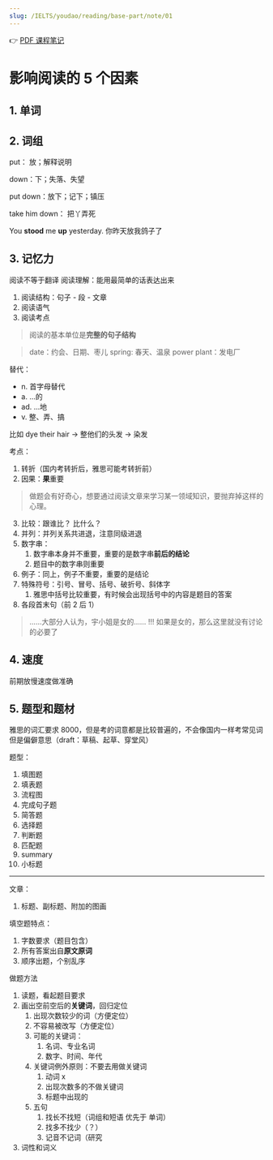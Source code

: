 ```yaml
---
slug: /IELTS/youdao/reading/base-part/note/01
---
```


👉 [PDF 课程笔记](./阅读基础1%20课程笔记.pdf)

# 影响阅读的 5 个因素

## 1. 单词

## 2. 词组

put： 放；解释说明

down：下；失落、失望

put down：放下；记下；镇压

take him down： 把丫弄死

You **stood** me **up** yesterday. 你昨天放我鸽子了

## 3. 记忆力

阅读不等于翻译
阅读理解：能用最简单的话表达出来



1. 阅读结构：句子 - 段 - 文章
2. 阅读语气
3. 阅读考点

> 阅读的基本单位是**完整的句子结构**

> date：约会、日期、枣儿
> spring: 春天、温泉
> power plant：发电厂

替代：
- n. 首字母替代
- a. ...的
- ad. ...地
- v. 整、弄、搞

比如 dye their hair -> 整他们的头发 -> 染发


考点：
1. 转折（国内考转折后，雅思可能考转折前）
2. 因果：**果**重要
> 做题会有好奇心，想要通过阅读文章来学习某一领域知识，要抛弃掉这样的心理。
3. 比较：跟谁比？ 比什么？
4. 并列：并列关系共进退，注意同级进退
5. 数字串：
   1. 数字串本身并不重要，重要的是数字串**前后的结论**
   2. 题目中的数字串则重要
6. 例子：同上，例子不重要，重要的是结论
7. 特殊符号：引号、冒号、括号、破折号、斜体字
   1. 雅思中括号比较重要，有时候会出现括号中的内容是题目的答案
8. 各段首末句（前 2 后 1）


> ……大部分人认为，宇小姐是女的……
> !!! 如果是女的，那么这里就没有讨论的必要了


## 4. 速度

前期放慢速度做准确


## 5. 题型和题材

雅思的词汇要求 8000，但是考的词意都是比较普遍的，不会像国内一样考常见词但是偏僻意思（draft：草稿、起草、穿堂风）

题型：
1. 填图题
2. 填表题
3. 流程图
4. 完成句子题
5. 简答题
6. 选择题
7. 判断题
8. 匹配题
9. summary
10. 小标题


---

文章：
1. 标题、副标题、附加的图画

填空题特点：
1. 字数要求（题目包含）
2. 所有答案出自**原文原词**
3. 顺序出题，个别乱序


做题方法
1. 读题，看起题目要求
2. 画出空前空后的**关键词**，回归定位
   1. 出现次数较少的词（方便定位）
   2. 不容易被改写（方便定位）
   3. 可能的关键词：
      1. 名词、专业名词
      2. 数字、时间、年代
   4. 关键词例外原则：不要去用做关键词
      1. 动词 x
      2. 出现次数多的不做关键词
      3. 标题中出现的
   5. 五句
      1. 找长不找短（词组和短语 优先于 单词）
      2. 找多不找少（？）
      3. 记音不记词（研究
3. 词性和词义